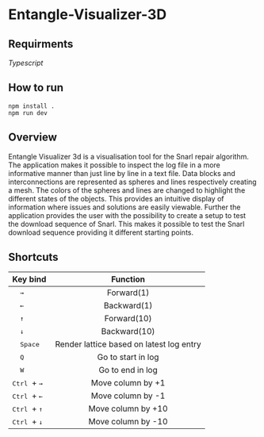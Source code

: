 # Entangle-Visualizer-3D

<h2> Requirments </h2>

*Typescript*

<h2> How to run </h2>

```npm install . ``` \
```npm run dev ```

<h2> Overview </h2>

Entangle Visualizer 3d is a visualisation tool for
the Snarl repair algorithm. The application makes it possible to inspect the log file in a more informative
manner than just line by line in a text file. Data blocks and interconnections are represented as spheres
and lines respectively creating a mesh. The colors of the spheres and lines are changed to highlight the
different states of the objects. This provides an intuitive display of information where issues and solutions
are easily viewable. Further the application provides the user with the possibility to create a setup to test
the download sequence of Snarl. This makes it possible to test the Snarl download sequence providing it
different starting points.

<h2> Shortcuts </h2>

| Key bind  | Function  |
| :------------ |:---------------:|
| <kbd> &nbsp; &rightarrow; &nbsp;</kbd>      | Forward(1)         |
|  <kbd> &nbsp; &leftarrow; &nbsp;</kbd>      | Backward(1)        |
| <kbd> &nbsp; &uparrow; &nbsp; </kbd>  | Forward(10)        |
| <kbd> &nbsp; &downarrow; &nbsp; </kbd>  | Backward(10)        |
| <kbd> &nbsp; Space &nbsp;</kbd> | Render lattice based on latest log entry        |
| <kbd> &nbsp; Q &nbsp;</kbd> | Go to start in log        |
| <kbd> &nbsp; W &nbsp;</kbd> | Go to end in log        |
| <kbd> Ctrl </kbd> + <kbd> &rightarrow; </kbd>  | Move column by +1        |
| <kbd> Ctrl </kbd> + <kbd> &leftarrow; </kbd>  | Move column by -1        |
| <kbd> Ctrl </kbd> + <kbd> &uparrow; </kbd>  | Move column by +10        |
| <kbd> Ctrl </kbd> + <kbd> &downarrow; </kbd>  | Move column by -10        |
